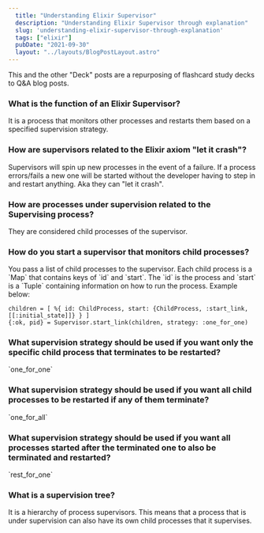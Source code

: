 ```yaml
---
  title: "Understanding Elixir Supervisor"
  description: "Understanding Elixir Supervisor through explanation"
  slug: 'understanding-elixir-supervisor-through-explanation'
  tags: ["elixir"]
  pubDate: "2021-09-30"
  layout: "../layouts/BlogPostLayout.astro"
---
```


This and the other "Deck" posts are a repurposing of flashcard study decks to Q&A blog posts. 

<h3>What is the function of an Elixir Supervisor?</h3>
It is a process that monitors other processes and restarts them based on a specified supervision strategy.


<h3>How are supervisors related to the Elixir axiom "let it crash"?</h3>
Supervisors will spin up new processes in the event of a failure. If a process errors/fails a new one will be started without the developer having to step in and restart anything. Aka they can "let it crash".


<h3>How are processes under supervision related to the Supervising process?</h3>
They are considered child processes of the supervisor.


<h3>How do you start a supervisor that monitors child processes?</h3>
You pass a list of child processes to the supervisor. Each child process is a `Map` that contains keys of `id` and `start`. The `id` is the process and `start` is a `Tuple` containing information on how to run the process. Example below: 

```
children = [ %{ id: ChildProcess, start: {ChildProcess, :start_link, [[:initial_state]]} } ] 
{:ok, pid} = Supervisor.start_link(children, strategy: :one_for_one)
```


<h3>What supervision strategy should be used if you want only the specific child process that terminates to be restarted?</h3>
`one_for_one`


<h3>What supervision strategy should be used if you want all child processes to be restarted if any of them terminate?</h3>
`one_for_all`


<h3>What supervision strategy should be used if you want all processes started after the terminated one to also be terminated and restarted?</h3>
`rest_for_one`


<h3>What is a supervision tree?</h3>
It is a hierarchy of process supervisors. This means that a process that is under supervision can also have its own child processes that it supervises.

